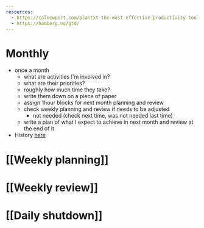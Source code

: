 ```yaml
---
resources:
  - https://calnewport.com/plantxt-the-most-effective-productivity-tool-that-youve-never-heard-of/
  - https://hamberg.no/gtd/
---
```

# Monthly
- once a month
	- what are activities I'm involved in?
	- what are their priorities?
	- roughly how much time they take?
	- write them down on a piece of paper
	- assign 1hour blocks for next month planning and review
	- check weekly planning and review if needs to be adjusted
		- not needed (check next time, was not needed last time)
	- write a plan of what I expect to achieve in next month and review at the end of it
- History [here](https://docs.google.com/document/d/1ancN_R9ajIWRfatP1-e8bvIDxuE-geb94QEMWX_ryBw/edit?tab=t.0#heading=h.3y0xvt5xbbdh)
# [[Weekly planning]]
# [[Weekly review]]
# [[Daily shutdown]]